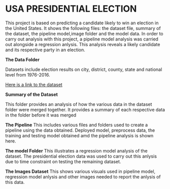 # USA PRESIDENTIAL ELECTION

This project is based on predicting a candidate likely to win an election in the United States. 
It shows the following files: the dataset file, summary of the dataset, the pipeline model,image folder and the model data. In order to carry out analysis with this project, a pipeline model analysis was carried out alongside a regression anlysis. This analysis reveals a likely candidate and its respective party in an election. 

**The Data Folder** 

Datasets include election results on city, district, county, state and national level from 1976-2016. 

[Here is a link to the dataset](https://www.kaggle.com/tunguz/us-elections-dataset)


**Summary of the Dataset**

This folder provides an analysis of how the various data in the dataset folder were merged together. It provides a summary of each respective data in the folder before it was merged

**The Pipeline**
This includes various files and folders used to create a pipeline using the data obtained. 
Deployed model, preprocess data, the training and testing model obtained amd the pipeline analysis is shown here.

**The model Folder**
This illustrates a regression model analysis of the dataset. 
The presidential election data was used to carry out this anlysis due to time constraint on testing the remaining dataset.

**The Images Dataset**
This shows various visuals used in pipeline model, regression model anlysis and other images needed to report the anlysis of this data. 
